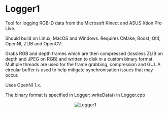 Logger1
=======

Tool for logging RGB-D data from the Microsoft Kinect and ASUS Xtion Pro Live. 

Should build on Linux, MacOS and Windows. Requires CMake, Boost, Qt4, OpenNI, ZLIB and OpenCV. 

Grabs RGB and depth frames which are then compressed (lossless ZLIB on depth and JPEG on RGB) and written to disk in a custom binary format. Multiple threads are used for the frame grabbing, compression and GUI. A circular buffer is used to help mitigate synchronisation issues that may occur. 

Uses OpenNI 1.x.

The binary format is specified in Logger::writeData() in Logger.cpp

<p align="center">
  <img src="http://mp3guy.github.io/img/Logger1.png" alt="Logger1"/>
</p>

